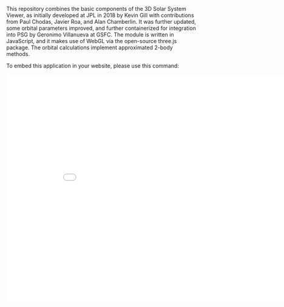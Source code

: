 This repository combines the basic components of the 3D Solar System Viewer, as initially developed at JPL in 2018 by Kevin Gill with contributions from Paul Chodas, Javier Roa, and Alan Chamberlin. It was further updated, some orbital parameters improved, and further containerized for integration into PSG by Geronimo Villanueva at GSFC.
The module is written in JavaScript, and it makes use of WebGL via the open-source three.js package. The orbital calculations implement approximated 2-body methods.

To embed this application in your website, please use this command:
<iframe id="orbitViewerContainer" style="width:900px;height:600px;border:0px;" allowfullscreen scrolling="no" src="orbit.html"></iframe>
